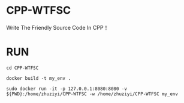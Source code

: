 # CPP-WTFSC
Write The Friendly Source Code In CPP！

# RUN
```
cd CPP-WTFSC

docker build -t my_env .

sudo docker run -it -p 127.0.0.1:8080:8080 -v ${PWD}:/home/zhuziyi/CPP-WTFSC -w /home/zhuziyi/CPP-WTFSC my_env 
```